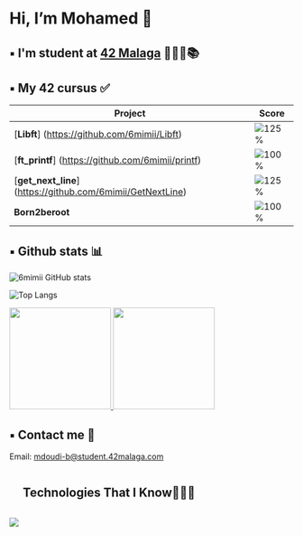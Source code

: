 <h1> Hi, I’m Mohamed 👋 </h1>

## ▪️ I'm student at [42 Malaga](https://www.42malaga.com/) 👨🏻‍💻📚

## ▪️ My 42 cursus ✅
| Project | Score |
|--------|--------|
| [**Libft**] (https://github.com/6mimii/Libft) | ![125%](https://progress-bar.dev/125)
| [**ft_printf**] (https://github.com/6mimii/printf) | ![100%](https://progress-bar.dev/100)
| [**get_next_line**] (https://github.com/6mimii/GetNextLine) | ![125%](https://progress-bar.dev/125)
| **Born2beroot** | ![100%](https://progress-bar.dev/110)

## ▪️ Github stats 📊

![6mimii GitHub stats](https://github-readme-stats.vercel.app/api?username=6mimii&show_icons=true&theme=github_dark)

![Top Langs](https://github-readme-stats.vercel.app/api/top-langs/?username=6mimii&layout=compact&theme=github_dark)

<p>
<a href="https://github.com/6mimii">
  <img height="180em" src="https://github-readme-stats-eight-theta.vercel.app/api?username=6mimii&show_icons=true&theme=algolia&include_all_commits=true&count_private=true"/>
  <img height="180em" src="https://github-readme-stats-eight-theta.vercel.app/api/top-langs/?username=6mimii&layout=compact&langs_count=8&theme=algolia"/>
</a>
</p>

## ▪️ Contact me 📩

Email: mdoudi-b@student.42malaga.com

<!--h1 without bottom border-->
<div id="user-content-toc">
  <ul>
    <summary><h2 style="display: inline-block">Technologies That I Know👨🏻‍💻</h2></summary>
  </ul>
</div>
<!--tech stack icons-->
<p>
  <a href="https://skillicons.dev">
    <img src="https://skillicons.dev/icons?i=c,git,github,vim,vscode,gmail,discord&perline=14" />
  </a>
</p>
